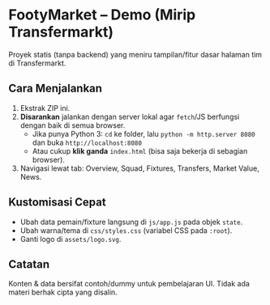 
# FootyMarket – Demo (Mirip Transfermarkt)

Proyek statis (tanpa backend) yang meniru tampilan/fitur dasar halaman tim di Transfermarkt.

## Cara Menjalankan
1. Ekstrak ZIP ini.
2. **Disarankan** jalankan dengan server lokal agar `fetch`/JS berfungsi dengan baik di semua browser.
   - Jika punya Python 3: `cd` ke folder, lalu `python -m http.server 8080` dan buka `http://localhost:8080`
   - Atau cukup **klik ganda** `index.html` (bisa saja bekerja di sebagian browser).
3. Navigasi lewat tab: Overview, Squad, Fixtures, Transfers, Market Value, News.

## Kustomisasi Cepat
- Ubah data pemain/fixture langsung di `js/app.js` pada objek `state`.
- Ubah warna/tema di `css/styles.css` (variabel CSS pada `:root`).
- Ganti logo di `assets/logo.svg`.

## Catatan
Konten & data bersifat contoh/dummy untuk pembelajaran UI. Tidak ada materi berhak cipta yang disalin.
